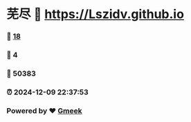 # 芜尽 :link: https://Lszidv.github.io 
### :page_facing_up: [18](https://Lszidv.github.io/tag.html) 
### :speech_balloon: 4 
### :hibiscus: 50383 
### :alarm_clock: 2024-12-09 22:37:53 
### Powered by :heart: [Gmeek](https://github.com/Meekdai/Gmeek)
